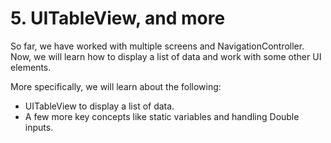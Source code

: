# 5. UITableView, and more

So far, we have worked with multiple screens and NavigationController. Now, we will learn how to display a list of data and work with some other UI elements.

More specifically, we will learn about the following:

* UITableView to display a list of data.
* A few more key concepts like static variables and handling Double inputs.
